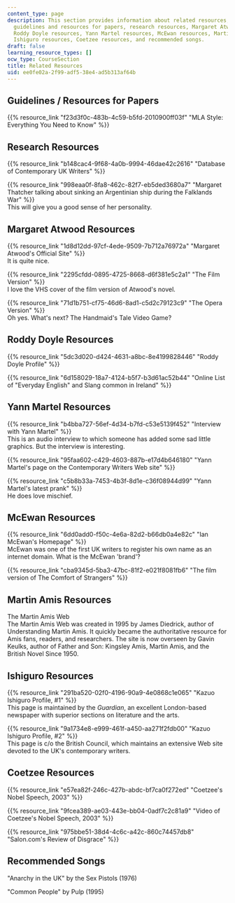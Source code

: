 ```yaml
---
content_type: page
description: This section provides information about related resources, including
  guidelines and resources for papers, research resources, Margaret Atwood resources,
  Roddy Doyle resources, Yann Martel resources, McEwan resources, Martin Amis resources,
  Ishiguro resources, Coetzee resources, and recommended songs.
draft: false
learning_resource_types: []
ocw_type: CourseSection
title: Related Resources
uid: ee0fe02a-2f99-adf5-38e4-ad5b313af64b
---
```

## Guidelines / Resources for Papers

{{% resource_link "f23d3f0c-483b-4c59-b5fd-2010900ff03f" "MLA Style: Everything You Need to Know" %}}

## Research Resources

{{% resource_link "b148cac4-9f68-4a0b-9994-46dae42c2616" "Database of Contemporary UK Writers" %}}

{{% resource_link "998eaa0f-8fa8-462c-82f7-eb5ded3680a7" "Margaret Thatcher talking about sinking an Argentinian ship during the Falklands War" %}}   
This will give you a good sense of her personality.

## Margaret Atwood Resources

{{% resource_link "1d8d12dd-97cf-4ede-9509-7b712a76972a" "Margaret Atwood's Official Site" %}}   
It is quite nice.

{{% resource_link "2295cfdd-0895-4725-8668-d6f381e5c2a1" "The Film Version" %}}   
I love the VHS cover of the film version of Atwood's novel.

{{% resource_link "71d1b751-cf75-46d6-8ad1-c5d2c79123c9" "The Opera Version" %}}   
Oh yes. What's next? The Handmaid's Tale Video Game?

## Roddy Doyle Resources

{{% resource_link "5dc3d020-d424-4631-a8bc-8e4199828446" "Roddy Doyle Profile" %}}

{{% resource_link "6d158029-18a7-4124-b5f7-b3d61ac52b44" "Online List of \"Everyday English\" and Slang common in Ireland" %}}

## Yann Martel Resources

{{% resource_link "b4bba727-56ef-4d34-b7fd-c53e5139f452" "Interview with Yann Martel" %}}   
This is an audio interview to which someone has added some sad little graphics. But the interview is interesting.

{{% resource_link "95faa602-c429-4603-887b-e17d4b646180" "Yann Martel's page on the Contemporary Writers Web site" %}}

{{% resource_link "c5b8b33a-7453-4b3f-8d1e-c36f08944d99" "Yann Martel's latest prank" %}}   
He does love mischief.

## McEwan Resources

{{% resource_link "6dd0add0-f50c-4e6a-82d2-b66db0a4e82c" "Ian McEwan's Homepage" %}}   
McEwan was one of the first UK writers to register his own name as an internet domain. What is the McEwan 'brand'?

{{% resource_link "cba9345d-5ba3-47bc-81f2-e021f8081fb6" "The film version of The Comfort of Strangers" %}}

## Martin Amis Resources

The Martin Amis Web   
The Martin Amis Web was created in 1995 by James Diedrick, author of Understanding Martin Amis. It quickly became the authoritative resource for Amis fans, readers, and researchers. The site is now overseen by Gavin Keulks, author of Father and Son: Kingsley Amis, Martin Amis, and the British Novel Since 1950.

## Ishiguro Resources

{{% resource_link "291ba520-02f0-4196-90a9-4e0868c1e065" "Kazuo Ishiguro Profile, #1" %}}   
This page is maintained by the *Guardian*, an excellent London-based newspaper with superior sections on literature and the arts.

{{% resource_link "9a1734e8-e999-461f-a450-aa271f2fdb00" "Kazuo Ishiguro Profile, #2" %}}   
This page is c/o the British Council, which maintains an extensive Web site devoted to the UK's contemporary writers.

## Coetzee Resources

{{% resource_link "e57ea82f-246c-427b-abdc-bf7ca0f272ed" "Coetzee's Nobel Speech, 2003" %}}

{{% resource_link "9fcea389-ae03-443e-bb04-0adf7c2c81a9" "Video of Coetzee's Nobel Speech, 2003" %}}

{{% resource_link "975bbe51-38d4-4c6c-a42c-860c74457db8" "Salon.com's Review of Disgrace" %}}

## Recommended Songs

"Anarchy in the UK" by the Sex Pistols (1976)

"Common People" by Pulp (1995)